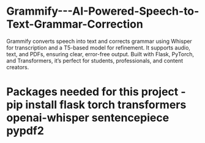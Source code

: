 # Grammify---AI-Powered-Speech-to-Text-Grammar-Correction
Grammify converts speech into text and corrects grammar using Whisper for transcription and a T5-based model for refinement. It supports audio, text, and PDFs, ensuring clear, error-free output. Built with Flask, PyTorch, and Transformers, it’s perfect for students, professionals, and content creators.
# Packages needed for this project - pip install flask torch transformers openai-whisper sentencepiece pypdf2
